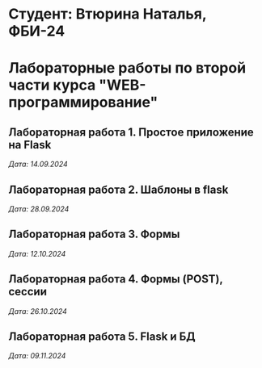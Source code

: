 # Студент: Втюрина Наталья, ФБИ-24

# Лабораторные работы по второй части курса "WEB-программирование"

## Лабораторная работа 1. Простое приложение на Flask

*Дата: 14.09.2024*

## Лабораторная работа 2. Шаблоны в flask

*Дата: 28.09.2024*

## Лабораторная работа 3. Формы

*Дата: 12.10.2024*

## Лабораторная работа 4. Формы (POST), сессии

*Дата: 26.10.2024*

## Лабораторная работа 5. Flask и БД

*Дата: 09.11.2024*

